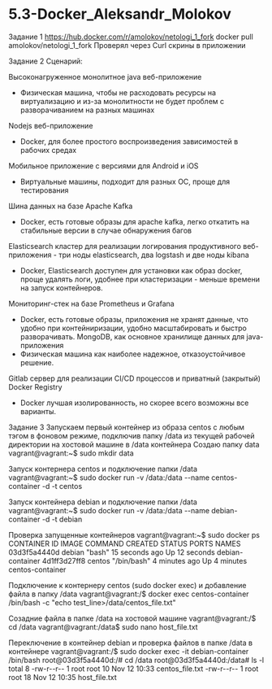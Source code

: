 # 5.3-Docker_Aleksandr_Molokov

Задание 1
https://hub.docker.com/r/amolokov/netologi_1_fork
docker pull amolokov/netologi_1_fork
Проверял через Curl скрины в приложении

Задание 2
Сценарий:

Высоконагруженное монолитное java веб-приложение
- Физическая машина, чтобы не расходовать ресурсы на виртуализацию и из-за монолитности не будет проблем с разворачиванием на разных машинах

Nodejs веб-приложение
- Docker, для более простого воспроизведения зависимостей в рабочих средах

Мобильное приложение c версиями для Android и iOS
- Виртуальные машины, подходит для разных ОС, проще для тестирования

Шина данных на базе Apache Kafka
- Docker, есть готовые образы для apache kafka, легко откатить на стабильные версии в случае обнаружения багов

Elasticsearch кластер для реализации логирования продуктивного веб-приложения - три ноды elasticsearch, два logstash и две ноды kibana
- Docker, Elasticsearch доступен для установки как образ docker, проще удалять логи, удобнее при кластеризации - меньше времени на запуск контейнеров.

Мониторинг-стек на базе Prometheus и Grafana
- Docker, есть готовые образы, приложения не хранят данные, что удобно при контейниризации, удобно масштабировать и быстро разворачивать.
MongoDB, как основное хранилище данных для java-приложения
- Физическая машина как наиболее надежное, отказоустойчивое решение.

Gitlab сервер для реализации CI/CD процессов и приватный (закрытый) Docker Registry
- Docker лучшая изолированность, но скорее всего возможны все варианты.

Задание 3
Запускаем первый контейнер из образа centos c любым тэгом в фоновом режиме, подключив папку /data из текущей рабочей директории на хостовой машине в /data контейнера
Создаю папку data 
vagrant@vagrant:~$ sudo mkdir data

Запуск контернера centos  и подключение папки /data
vagrant@vagrant:~$ sudo docker run -v /data:/data --name centos-container -d -t centos

Запуск контейнера debian и подключение папки /data
vagrant@vagrant:~$ sudo docker run -v /data:/data --name debian-container -d -t debian

Проверка запущенные контейнеров
vagrant@vagrant:~$ sudo docker ps
CONTAINER ID   IMAGE     COMMAND       CREATED          STATUS          PORTS     NAMES
03d3f5a4440d   debian    "bash"        15 seconds ago   Up 12 seconds             debian-container
4d1ff3d27ff8   centos    "/bin/bash"   4 minutes ago    Up 4 minutes              centos-container

Подключение к контернеру centos (sudo docker exec) и добавление файла в папку /data
vagrant@vagrant:/$ docker exec centos-container /bin/bash -c "echo test_line>/data/centos_file.txt"

Созадние файла в папке /data на хостовой машине
vagrant@vagrant:/$ cd /data
vagrant@vagrant:/data$ sudo nano host_file.txt

Переключение в контейнер debian и проверка файлов в папке /data в контейнере
vagrant@vagrant:/$ sudo docker exec -it debian-container /bin/bash
root@03d3f5a4440d:/# cd /data
root@03d3f5a4440d:/data# ls -l
total 8
-rw-r--r-- 1 root root 10 Nov 12 10:33 centos_file.txt
-rw-r--r-- 1 root root 18 Nov 12 10:35 host_file.txt



